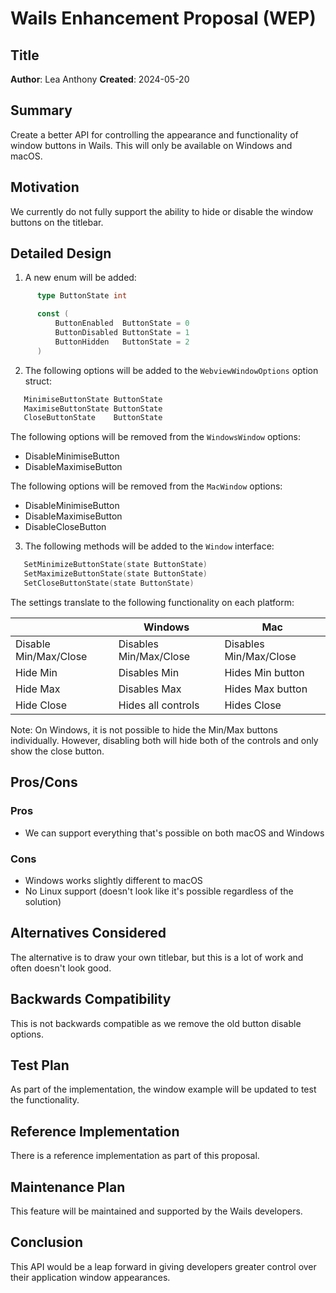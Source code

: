 # Wails Enhancement Proposal (WEP)

## Title

**Author**: Lea Anthony
**Created**: 2024-05-20

## Summary

Create a better API for controlling the appearance and functionality of window buttons in Wails.
This will only be available on Windows and macOS.

## Motivation

We currently do not fully support the ability to hide or disable the window buttons on the titlebar. 

## Detailed Design

1. A new enum will be added:

```go
      type ButtonState int

      const (
          ButtonEnabled  ButtonState = 0
          ButtonDisabled ButtonState = 1
          ButtonHidden   ButtonState = 2
      )
```

2. The following options will be added to the `WebviewWindowOptions` option struct:

```go
   MinimiseButtonState ButtonState
   MaximiseButtonState ButtonState
   CloseButtonState    ButtonState
```

The following options will be removed from the `WindowsWindow` options:

- DisableMinimiseButton
- DisableMaximiseButton

The following options will be removed from the `MacWindow` options:

- DisableMinimiseButton
- DisableMaximiseButton
- DisableCloseButton

3. The following methods will be added to the `Window` interface:

```go
   SetMinimizeButtonState(state ButtonState)
   SetMaximizeButtonState(state ButtonState)
   SetCloseButtonState(state ButtonState)
```

The settings translate to the following functionality on each platform:

|                       | Windows                | Mac                    |
|-----------------------|------------------------|------------------------|
| Disable Min/Max/Close | Disables Min/Max/Close | Disables Min/Max/Close |
| Hide Min              | Disables Min           | Hides Min button       |
| Hide Max              | Disables Max           | Hides Max button       |
| Hide Close            | Hides all controls     | Hides Close            |

Note: On Windows, it is not possible to hide the Min/Max buttons individually.
However, disabling both will hide both of the controls and only show the 
close button. 

## Pros/Cons

### Pros

- We can support everything that's possible on both macOS and Windows

### Cons

- Windows works slightly different to macOS
- No Linux support (doesn't look like it's possible regardless of the solution)

## Alternatives Considered

The alternative is to draw your own titlebar, but this is a lot of work and often doesn't look good.

## Backwards Compatibility

This is not backwards compatible as we remove the old button disable options.

## Test Plan

As part of the implementation, the window example will be updated to test the functionality.

## Reference Implementation

There is a reference implementation as part of this proposal.

## Maintenance Plan

This feature will be maintained and supported by the Wails developers.

## Conclusion

This API would be a leap forward in giving developers greater control over their application window appearances.

